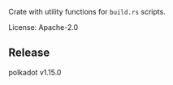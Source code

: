 Crate with utility functions for `build.rs` scripts.

License: Apache-2.0


## Release

polkadot v1.15.0
